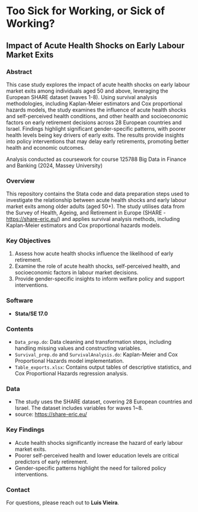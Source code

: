 # Too Sick for Working, or Sick of Working?  
## Impact of Acute Health Shocks on Early Labour Market Exits

### Abstract
This case study explores the impact of acute health shocks on early labour market exits among individuals aged 50 and above, leveraging the European SHARE dataset (waves 1-8). Using survival analysis methodologies, including Kaplan-Meier estimators and Cox proportional hazards models, the study examines the influence of acute health shocks and self-perceived health conditions, and other health and socioeconomic factors on early retirement decisions across 28 European countries and Israel. Findings highlight significant gender-specific patterns, with poorer health levels being key drivers of early exits. The results provide insights into policy interventions that may delay early retirements, promoting better health and economic outcomes.

Analysis conducted as coursework for course 125788 Big Data in Finance and Banking (2024, Massey University)

### Overview
This repository contains the Stata code and data preparation steps used to investigate the relationship between acute health shocks and early labour market exits among older adults (aged 50+). The study utilises data from the Survey of Health, Ageing, and Retirement in Europe (SHARE - https://share-eric.eu/) and applies survival analysis methods, including Kaplan-Meier estimators and Cox proportional hazards models.

### Key Objectives
1. Assess how acute health shocks influence the likelihood of early retirement.
2. Examine the role of acute health shocks, self-perceived health, and socioeconomic factors in labour market decisions.
3. Provide gender-specific insights to inform welfare policy and support interventions.

### Software
- **Stata/SE 17.0**

### Contents
- `Data_prep.do`: Data cleaning and transformation steps, including handling missing values and constructing variables.
- `Survival_prep.do` and `SurvivalAnalysis.do`: Kaplan-Meier and Cox Proportional Hazards model implementation.
- `Table_exports.xlsx`: Contains output tables of descriptive statistics, and Cox Proportional Hazards regression analysis.

### Data
- The study uses the SHARE dataset, covering 28 European countries and Israel. The dataset includes variables for waves 1~8.
- source: https://share-eric.eu/

### Key Findings
- Acute health shocks significantly increase the hazard of early labour market exits.
- Poorer self-perceived health and lower education levels are critical predictors of early retirement.
- Gender-specific patterns highlight the need for tailored policy interventions.


### Contact
For questions, please reach out to **Luis Vieira**.

